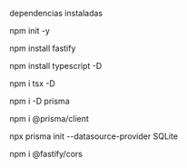 dependencias instaladas


npm init -y

npm install fastify

npm install typescript -D

npm i tsx -D

npm i -D prisma

npm i @prisma/client

npx prisma init --datasource-provider SQLite

npm i @fastify/cors